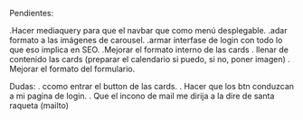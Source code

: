 Pendientes:


.Hacer mediaquery para que el navbar que como menú desplegable.
.adar formato a las imágenes de carousel.
.armar interfase de login con todo lo que eso implica en SEO.
.Mejorar el formato interno de las cards
. llenar de contenido las cards (preparar el calendario si puedo, si no, poner imagen)
. Mejorar el formato del formulario. 

Dudas:
. ccomo entrar el button de las cards.
. Hacer que los btn conduzcan a mi pagina de login.
. Que el incono de mail me dirija a la dire de santa raqueta (mailto)
